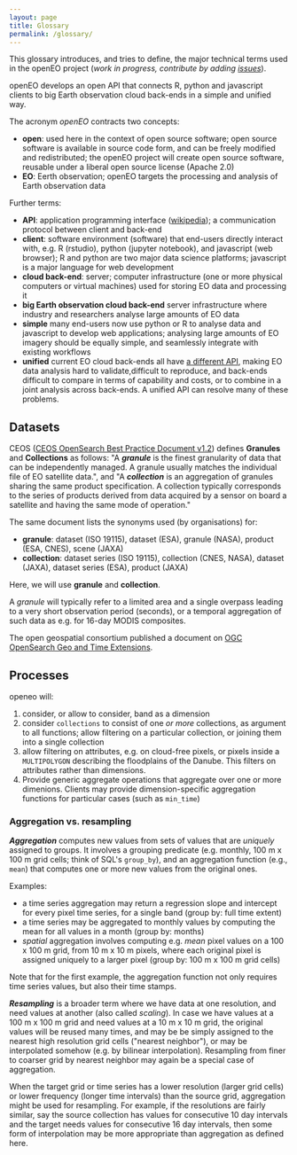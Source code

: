 ```yaml
---
layout: page
title: Glossary
permalink: /glossary/
---
```

<script src="https://cdnjs.cloudflare.com/ajax/libs/mathjax/2.7.0/MathJax.js?config=TeX-AMS-MML_HTMLorMML" type="text/javascript"></script>

<!--
* TOC
{:toc}
-->

This glossary introduces, and tries to define, the major technical terms used in the openEO project (_work in progress, contribute by adding [issues](https://github.com/Open-EO/glossary/issues)_).

openEO develops an open API that connects R, python and javascript
clients to big Earth observation cloud back-ends in a simple and
unified way. 

The acronym _openEO_ contracts two concepts:

* **open**: used here in the context of open source software; open source software is available in source code form, and can be freely modified and redistributed; the openEO project will create open source software, reusable under a liberal open source license (Apache 2.0)
* **EO**: Eerth observation; openEO targets the processing and analysis of Earth observation data

Further terms:

* **API**: application programming interface ([wikipedia](https://en.wikipedia.org/wiki/Application_programming_interface)); a communication protocol between client and back-end
* **client**: software environment (software) that end-users directly interact with, e.g. R (rstudio), python (jupyter notebook), and javascript (web browser); R and python are two major data science platforms; javascript is a major language for web development
* **cloud back-end**: server; computer infrastructure (one or more physical computers or virtual machines) used for storing EO data and processing it
* **big Earth observation cloud back-end** server infrastructure where industry and researchers analyse large amounts of EO data
* **simple** many end-users now use python or R to analyse data and javascript to develop web applications; analysing large amounts of EO imagery should be equally simple, and seamlessly integrate with existing workflows
* **unified** current EO cloud back-ends all have [a different API](http://r-spatial.org/2016/11/29/openeo.html), making EO data analysis hard to validate,difficult to reproduce, and back-ends difficult to compare in terms of capability and costs, or to combine in a joint analysis across back-ends. A unified API can resolve many of these problems.

<!--
## API endpoints

The API developed by the openEO project uses [http
REST](https://en.wikipedia.org/wiki/Representational_state_transfer)
for communication between client and back-end server. This means that
one of the http verbs (GET, PUT, POST, DELETE, ...) is executed against
a URL ([uniform resource locator](https://en.wikipedia.org/wiki/URL)). 
This URL consists of a protocol (`http://`), a host name (e.g. `openeo.eodc.eu`),
a path (e.g. `/jobs`), possibly followed by a question mark and a set
of parameters and their values (key-value pairs, e.g., `key=value`)
delimited by an ampersand. A full URL could then look like
```
http://openeo.eodc.eu/jobs/job=512&user=user10
```
Some verbs, e.g. POST, can pass arbitraty data to the server in
the body of the request.

The openEO API defines the following enpoints, or paths: `/capabilities`, `/data`,
`/processes`, `/udf`, `/users`, `/jobs`, `/download`.

In the following, we will point out how datasets and processes are
being thought of.
-->

## Datasets

CEOS 
([CEOS OpenSearch Best Practice Document v1.2](http://ceos.org/ourwork/workinggroups/wgiss/access/opensearch/))
defines **Granules** and **Collections** as follows: "A ***granule***
is the finest granularity of data that can be independently
managed. A granule usually matches the individual file of EO
satellite data.", and "A ***collection*** is an aggregation of granules
sharing the same product specification. A collection typically
corresponds to the series of products derived from data acquired by
a sensor on board a satellite and having the same mode of operation."

The same document lists the synonyms used (by organisations) for:

* **granule**: dataset (ISO 19115), dataset (ESA), granule (NASA), product (ESA, CNES), scene (JAXA)
* **collection**: dataset series (ISO 19115), collection (CNES, NASA), dataset (JAXA), dataset series (ESA), product (JAXA)

Here, we will use **granule** and **collection**.

A *granule* will typically refer to a limited area and a single
overpass leading to a very short observation period (seconds), or a
temporal aggregation of such data as e.g. for 16-day MODIS composites.

<!-- ### OGC: -->

The open geospatial consortium published
a document on [OGC OpenSearch Geo and Time
Extensions](https://portal.opengeospatial.org/files/?artifact_id=56866).

## Processes

openeo will:

1. consider, or allow to consider, band as a dimension
2. consider `collections` to consist of one _or more_ collections, as argument to all functions; allow filtering on a particular collection, or joining them into a single collection
3. allow filtering on attributes, e.g. on cloud-free pixels, or pixels inside a `MULTIPOLYGON` describing the floodplains of the Danube. This filters on attributes rather than dimensions.
4. Provide generic aggregate operations that aggregate over one or more dimenions. Clients may provide dimension-specific aggregation functions for particular cases (such as `min_time`) 

### Aggregation vs. resampling

***Aggregation*** computes new values from sets of values that are
_uniquely_ assigned to groups. It involves a grouping predicate
(e.g. monthly, 100 m x 100 m grid cells; think of SQL's `group_by`),
and an aggregation function (e.g., `mean`) that computes one or more
new values from the original ones.

Examples:

* a time series aggregation may return a regression slope and intercept for every pixel time series, for a single band (group by: full time extent)
* a time series may be aggregated to monthly values by computing the mean for all values in a month (group by: months)
* _spatial_ aggregation involves computing e.g. _mean_ pixel values on a 100 x 100 m grid, from 10 m x 10 m pixels, where each original pixel is assigned uniquely to a larger pixel (group by: 100 m x 100 m grid cells)

Note that for the first example, the aggregation function not only
requires time series values, but also their time stamps.

***Resampling*** is a broader term where we have data at one
resolution, and need values at another (also called _scaling_). In
case we have values at a 100 m x 100 m grid and need values at a
10 m x 10 m grid, the original values will be reused many times,
and may be be simply assigned to the nearest high resolution grid
cells ("nearest neighbor"), or may be interpolated somehow (e.g. by
bilinear interpolation). Resampling from finer to coarser grid by
nearest neighbor may again be a special case of aggregation.

When the target grid or time series has a lower resolution (larger
grid cells) or lower frequency (longer time intervals) than the
source grid, aggregation might be used for resampling. For example,
if the resolutions are fairly similar, say the source collection
has values for consecutive 10 day intervals and the target
needs values for consecutive 16 day intervals, then some form of
interpolation may be more appropriate than aggregation as defined
here.

